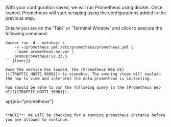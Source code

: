 With your configuration saved, we will run Prometheus using docker.  Once loaded, Prometheus will start scraping using the configurations added in the previous step.

Ensure you are on the 'Tab1' or 'Terminal Window' and click to execute the following command:

```
docker run -d --net=host \
    -v ~/prometheus.yml:/etc/prometheus/prometheus.yml \
    --name prometheus-server \
    prom/prometheus:v2.33.5
```{{exec}}

Once the service has loaded, the [Prometheus Web UI]({{TRAFFIC_HOST1_9090}}) is viewable. The ensuing steps will explain the how to view and interpret the data prometheus is collecting.

You should be able to run the following query in the [Prometheus Web UI]({{TRAFFIC_HOST1_9090}}):

```
up{job="prometheus"}
```{{copy}}

**NOTE**: We will be checking for a running prometheus instance before you are allowed to continue.